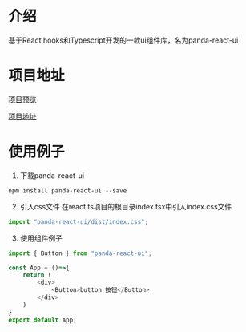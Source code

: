 # 介绍
基于React hooks和Typescript开发的一款ui组件库，名为panda-react-ui

# 项目地址
[项目预览](https://deardreamweb.github.io/panda-ui.github.io/#/)

[项目地址](https://github.com/dearDreamWeb/panda-ui.github.io/tree/npm-data)

# 使用例子
1. 下载panda-react-ui
```
npm install panda-react-ui --save
```
2. 引入css文件
在react ts项目的根目录index.tsx中引入index.css文件
```js
import "panda-react-ui/dist/index.css";
```
3. 使用组件例子
```js
import { Button } from "panda-react-ui";

const App = ()=>{
    return (
        <div>
            <Button>button 按钮</Button>
        </div>
    )
}
export default App;
```